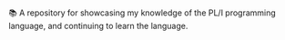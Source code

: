 📚️ A repository for showcasing my knowledge of the PL/I programming language, and continuing to learn the language. 
